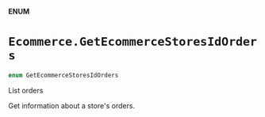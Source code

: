 **ENUM**

# `Ecommerce.GetEcommerceStoresIdOrders`

```swift
enum GetEcommerceStoresIdOrders
```

List orders

Get information about a store's orders.
